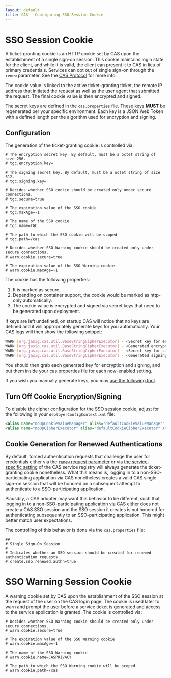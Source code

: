 ```yaml
---
layout: default
title: CAS - Configuring SSO Session Cookie
---
```


# SSO Session Cookie
A ticket-granting cookie is an HTTP cookie set by CAS upon the establishment of a single sign-on session. 
This cookie maintains login state for the client, and while it is valid, the client can present it to CAS in lieu of primary credentials. 
Services can opt out of single sign-on through the `renew` parameter. See the [CAS Protocol](../protocol/CAS-Protocol.html) for more info.

The cookie value is linked to the active ticket-granting ticket, the remote IP address that initiated the request
as well as the user agent that submitted the request. The final cookie value is then encrypted and signed.

The secret keys are defined in the `cas.properties` file. These keys **MUST** be regenerated per your specific environment. Each key
is a JSON Web Token with a defined length per the algorithm used for encryption and signing.


## Configuration

The generation of the ticket-granting cookie is controlled via:

```properties
# The encryption secret key. By default, must be a octet string of size 256.
# tgc.encryption.key=

# The signing secret key. By default, must be a octet string of size 512.
# tgc.signing.key=

# Decides whether SSO cookie should be created only under secure connections.
# tgc.secure=true

# The expiration value of the SSO cookie
# tgc.maxAge=-1

# The name of the SSO cookie
# tgc.name=TGC

# The path to which the SSO cookie will be scoped
# tgc.path=/cas

# Decides whether SSO Warning cookie should be created only under secure connections.
# warn.cookie.secure=true

# The expiration value of the SSO Warning cookie
# warn.cookie.maxAge=-1
```

The cookie has the following properties:

1. It is marked as secure.
2. Depending on container support, the cookie would be marked as http-only automatically.
3. The cookie value is encrypted and signed via secret keys that need to be generated upon deployment.

If keys are left undefined, on startup CAS will notice that no keys are defined and it will appropriately generate keys for you automatically. Your CAS logs will then show the following snippet:

```bash
WARN [org.jasig.cas.util.BaseStringCipherExecutor] - <Secret key for encryption is not defined. CAS will attempt to auto-generate the encryption key>
WARN [org.jasig.cas.util.BaseStringCipherExecutor] - <Generated encryption key ABC of size ... . The generated key MUST be added to CAS settings.>
WARN [org.jasig.cas.util.BaseStringCipherExecutor] - <Secret key for signing is not defined. CAS will attempt to auto-generate the signing key>
WARN [org.jasig.cas.util.BaseStringCipherExecutor] - <Generated signing key XYZ of size ... . The generated key MUST be added to CAS settings.>
```

You should then grab each generated key for encryption and signing, and put them inside your cas.properties file for each now-enabled setting.

If you wish you manually generate keys, you may [use the following tool](https://github.com/mitreid-connect/json-web-key-generator).

## Turn Off Cookie Encryption/Signing

To disable the cipher configuration for the SSO session cookie, adjust for the following in your
`deployerConfigContext.xml` file:

```xml
<alias name="noOpCookieValueManager" alias="defaultCookieValueManager" />
<alias name="noOpCipherExecutor" alias="defaultCookieCipherExecutor" />
```

## Cookie Generation for Renewed Authentications

By default, forced authentication requests that challenge the user for credentials
either via the [`renew` request parameter](../protocol/CAS-Protocol.html)
or via [the service-specific setting](Service-Management.html) of
the CAS service registry will always generate the ticket-granting cookie
nonetheless. What this means is, logging in to a non-SSO-participating application
via CAS nonetheless creates a valid CAS single sign-on session that will be honored on a
subsequent attempt to authenticate to a SSO-participating application.

Plausibly, a CAS adopter may want this behavior to be different, such that logging in to a non-SSO-participating application
via CAS either does not create a CAS SSO session and the SSO session it creates is not honored for authenticating subsequently
to an SSO-participating application. This might better match user expectations.

The controlling of this behavior is done via the `cas.properties` file:

```properties
##
# Single Sign-On Session
#
# Indicates whether an SSO session should be created for renewed authentication requests.
# create.sso.renewed.authn=true

```

# SSO Warning Session Cookie
A warning cookie set by CAS upon the establishment of the SSO session at the request of the user on the CAS login page. The cookie is used later to warn and prompt
the user before a service ticket is generated and access to the service application is granted.
The cookie is controlled via:

```properties
# Decides whether SSO Warning cookie should be created only under secure connections.
# warn.cookie.secure=true

# The expiration value of the SSO Warning cookie
# warn.cookie.maxAge=-1

# The name of the SSO Warning cookie
# warn.cookie.name=CASPRIVACY

# The path to which the SSO Warning cookie will be scoped
# warn.cookie.path=/cas

```

